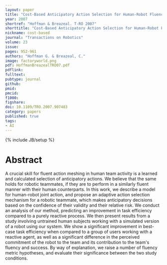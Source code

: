 ```yaml
---
layout: paper
title: "Cost-Based Anticipatory Action Selection for Human-Robot Fluency"
year: 2007
shortref: "Hoffman & Breazeal. T-RO 2007"
shorttitle: "Cost-Based Anticipatory Action Selection for Human-Robot Fluency"
nickname: cost-based
journal: "Transactions on Robotics"
volume: 23
issue: 
pages: 952-961
authors: "Hoffman G. & Breazeal, C."
image: factoryworld.png
pdf: HoffmanBreazealTRO07.pdf
pdflink: 
fulltext: 
pubtype: journal
github: 
pmid:  
pmcid: 
f1000: 
figshare: 
doi: 10.1109/TRO.2007.907483
category: papers
published: true
tags:
- AI
---
```

{% include JB/setup %}

# Abstract 

A crucial skill for fluent action meshing in human team activity is a learned and calculated selection of anticipatory actions. We believe that the same holds for robotic teammates, if they are to perform in a similarly fluent manner with their human counterparts. In this work, we describe a model for human-robot joint action, and propose an adaptive action selection mechanism for a robotic teammate, which makes anticipatory decisions based on the confidence of their validity and their relative risk. We conduct an analysis of our method, predicting an improvement in task efficiency compared to a purely reactive process. We then present results from a study involving untrained human subjects working with a simulated version of a robot using our system. We show a significant improvement in best-case task efficiency when compared to a group of users working with a reactive agent, as well as a significant difference in the perceived commitment of the robot to the team and its contribution to the team's fluency and success. By way of explanation, we raise a number of fluency metric hypotheses, and evaluate their significance between the two study conditions. 
